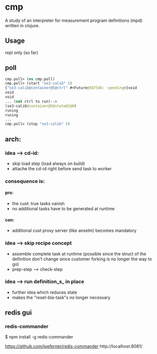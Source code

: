 # cmp

A study of an interpreter for measurement program definitions (mpd) written in clojure.

## Usage

repl only (so far)

## poll

```clojure
cmp.poll> (ns cmp.poll)
cmp.poll> (start "se3-calib" 5)
{"se3-calib@container@5@ctrl" #<Future@58754b: :pending>}void
void
void
... (set ctrl to run)-->
(se3-calib@container@5@state@1@0)
runing
runing
...
cmp.poll> (stop "se3-calib" 5)
```

## arch:
### idea --> cd-id:

- skip load step (load always on build)
- attache the cd-id right before send task to worker

### consequence is:

#### pro:
- the cust: true tasks vanish
- no additional tasks have to be generated at runtime

#### con:
- additional cust proxy server (like anselm) becomes mandatory

### idea --> skip recipe concept

- assemble complete task at runtime (possible since the
struct of the definition don't change since
customer forking is no longer the way to go) 
- prep-step --> check-step

### idea --> run definition_s_ in place

- further idea which reduces state
- makes the "reset-bla-task"s no longer necessary 

## redis gui

### redis-commander

$ npm install -g redis-commander

https://github.com/joeferner/redis-commander
http://localhost:8081/
